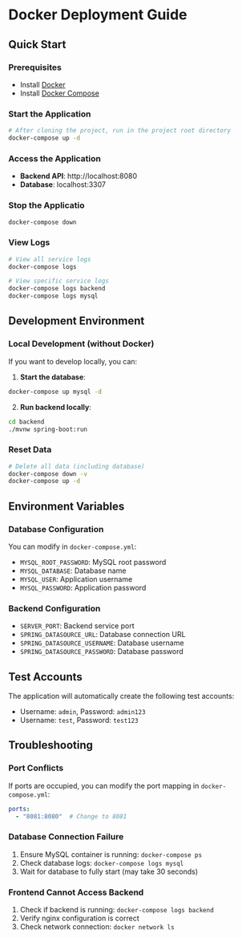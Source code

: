 # Docker Deployment Guide

## Quick Start

### Prerequisites
- Install [Docker](https://docs.docker.com/get-docker/)
- Install [Docker Compose](https://docs.docker.com/compose/install/)

### Start the Application
```bash
# After cloning the project, run in the project root directory
docker-compose up -d
```

### Access the Application
- **Backend API**: http://localhost:8080
- **Database**: localhost:3307

### Stop the Applicatio
```bash
docker-compose down
```

### View Logs
```bash
# View all service logs
docker-compose logs

# View specific service logs
docker-compose logs backend
docker-compose logs mysql
```

## Development Environment

### Local Development (without Docker)
If you want to develop locally, you can:

1. **Start the database**:
```bash
docker-compose up mysql -d
```

2. **Run backend locally**:
```bash
cd backend
./mvnw spring-boot:run
```



### Reset Data
```bash
# Delete all data (including database)
docker-compose down -v
docker-compose up -d
```

## Environment Variables

### Database Configuration
You can modify in `docker-compose.yml`:
- `MYSQL_ROOT_PASSWORD`: MySQL root password
- `MYSQL_DATABASE`: Database name
- `MYSQL_USER`: Application username
- `MYSQL_PASSWORD`: Application password

### Backend Configuration
- `SERVER_PORT`: Backend service port
- `SPRING_DATASOURCE_URL`: Database connection URL
- `SPRING_DATASOURCE_USERNAME`: Database username
- `SPRING_DATASOURCE_PASSWORD`: Database password

## Test Accounts
The application will automatically create the following test accounts:
- Username: `admin`, Password: `admin123`
- Username: `test`, Password: `test123`

## Troubleshooting

### Port Conflicts
If ports are occupied, you can modify the port mapping in `docker-compose.yml`:
```yaml
ports:
  - "8081:8080"  # Change to 8081
```

### Database Connection Failure
1. Ensure MySQL container is running: `docker-compose ps`
2. Check database logs: `docker-compose logs mysql`
3. Wait for database to fully start (may take 30 seconds)

### Frontend Cannot Access Backend
1. Check if backend is running: `docker-compose logs backend`
2. Verify nginx configuration is correct
3. Check network connection: `docker network ls` 